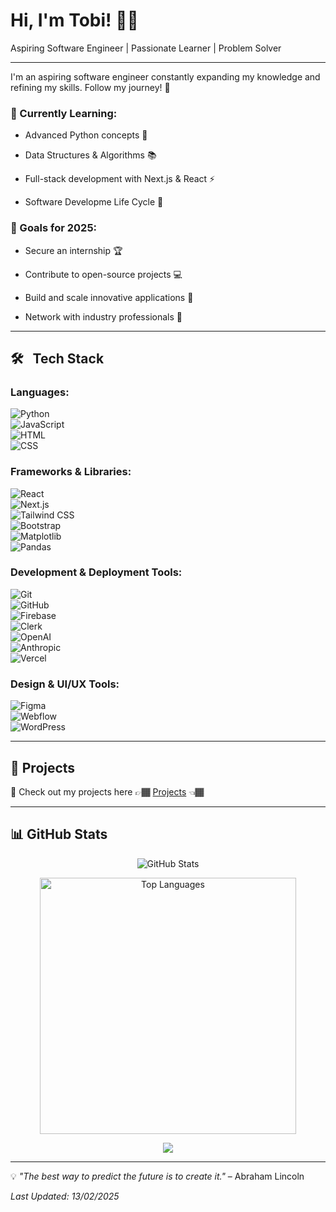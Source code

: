 # Hi, I'm Tobi! 👋🏾

Aspiring Software Engineer | Passionate Learner | Problem Solver

---

I'm an aspiring software engineer constantly expanding my knowledge and refining my skills. Follow my journey! 🚀



### 🌱 Currently Learning:
- Advanced Python concepts 🐍
  
- Data Structures & Algorithms 📚

- Full-stack development with Next.js & React ⚡

- Software Developme Life Cycle 🔁
  

### 🎯 Goals for 2025:
- Secure an internship 🏆
  
- Contribute to open-source projects 💻
  
- Build and scale innovative applications 🚀
  
- Network with industry professionals 🤝

---

## 🛠 &nbsp; Tech Stack

### **Languages:**
![Python](https://img.shields.io/badge/Python-3776AB?style=flat&logo=python&logoColor=white)  
![JavaScript](https://img.shields.io/badge/JavaScript-F7DF1E?style=flat&logo=javascript&logoColor=black)  
![HTML](https://img.shields.io/badge/HTML-E34F26?style=flat&logo=html5&logoColor=white)  
![CSS](https://img.shields.io/badge/CSS-1572B6?style=flat&logo=css3&logoColor=white)  

### **Frameworks & Libraries:**
![React](https://img.shields.io/badge/React-61DAFB?style=flat&logo=react&logoColor=black)  
![Next.js](https://img.shields.io/badge/Next.js-000000?style=flat&logo=next.js&logoColor=white)  
![Tailwind CSS](https://img.shields.io/badge/Tailwind%20CSS-38B2AC?style=flat&logo=tailwind-css&logoColor=white)  
![Bootstrap](https://img.shields.io/badge/Bootstrap-7952B3?style=flat&logo=bootstrap&logoColor=white)  
![Matplotlib](https://img.shields.io/badge/Matplotlib-0077B5?style=flat&logo=matplotlib&logoColor=white)  
![Pandas](https://img.shields.io/badge/Pandas-150458?style=flat&logo=pandas&logoColor=white)  

### **Development & Deployment Tools:**
![Git](https://img.shields.io/badge/Git-F05032?style=flat&logo=git&logoColor=white)  
![GitHub](https://img.shields.io/badge/GitHub-181717?style=flat&logo=github&logoColor=white)  
![Firebase](https://img.shields.io/badge/Firebase-FFCA28?style=flat&logo=firebase&logoColor=black)  
![Clerk](https://img.shields.io/badge/Clerk-000000?style=flat&logo=clerk&logoColor=white)  
![OpenAI](https://img.shields.io/badge/OpenAI-4A4A4A?style=flat&logo=openai&logoColor=white)  
![Anthropic](https://img.shields.io/badge/Anthropic-00B3A4?style=flat&logo=anthropic&logoColor=white)  
![Vercel](https://img.shields.io/badge/Vercel-000000?style=flat&logo=vercel&logoColor=white)  

### **Design & UI/UX Tools:**
![Figma](https://img.shields.io/badge/Figma-000000?style=flat&logo=figma&logoColor=white)  
![Webflow](https://img.shields.io/badge/Webflow-4353FF?style=flat&logo=webflow&logoColor=white)  
![WordPress](https://img.shields.io/badge/WordPress-21759B?style=flat&logo=wordpress&logoColor=white)  

---

## 🚀 Projects
🔗 Check out my projects here 👉🏾 [Projects](https://github.com/tobilobasalawu/Projects) 👈🏾

---

## 📊 GitHub Stats
<p align="center">
  <img src="https://github-readme-stats.vercel.app/api?username=tobilobasalawu&show_icons=true&theme=radical" alt="GitHub Stats"/>
</p>
<p align="center">
  <img src="https://github-readme-stats.vercel.app/api/top-langs/?username=tobilobasalawu&layout=compact&theme=radical" width="410" alt="Top Languages"/>
</p>
<p align="center">
  <img src="https://streak-stats.demolab.com/?user=tobilobasalawu&theme=radical" />
</p>

---

💡 *"The best way to predict the future is to create it."* – Abraham Lincoln

_Last Updated: 13/02/2025_

